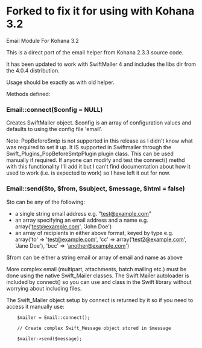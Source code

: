 Forked to fix it for using with Kohana 3.2
=======================================

Email Module For Kohana 3.2

This is a direct port of the email helper from Kohana 2.3.3 source code.

It has been updated to work with SwiftMailer 4 and includes the libs dir from the 4.0.4 distribution.

Usage should be exactly as with old helper.

Methods defined:

### Email::connect($config = NULL)

Creates SwiftMailer object. $config is an array of configuration values and defaults to using the config file 'email'.

Note: PopBeforeSmtp is not supported in this release as I didn't know what was required to set it up.
It IS supported in Swiftmailer through the Swift_Plugins_PopBeforeSmtpPlugin plugin class. This can be used manually if required.
If anyone can modify and test the connect() methd with this functionality I'll add it but I can't find documentation about how it used to work (i.e. is expected to work) so I have left it out for now.

### Email::send($to, $from, $subject, $message, $html = false)

$to can be any of the following:

*  a single string email address e.g. "test@example.com"
*  an array specifying an email address and a name e.g. array('test@example.com', 'John Doe')
*  an array of recipients in either above format, keyed by type e.g. array('to' => 'test@example.com', 'cc' => array('test2@example.com', 'Jane Doe'), 'bcc' => 'another@example.com')

$from can be either a string email or array of email and name as above

More complex email (multipart, attachments, batch mailing etc.) must be done using the native Swift_Mailer classes. The Swift Mailer autoloader is included by connect() so you can use and class in the Swift library without worrying about including files.

The Swift_Mailer object setup by connect is returned by it so if you need to access it manually use:

        $mailer = Email::connect();

        // Create complex Swift_Message object stored in $message

        $mailer->send($message);

